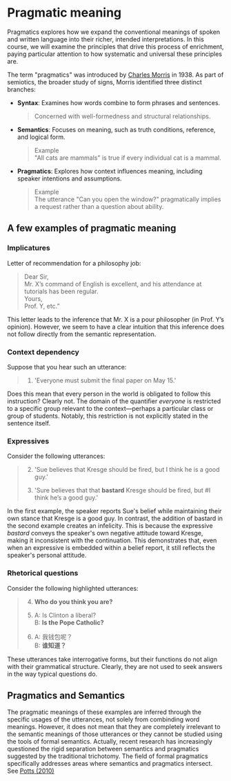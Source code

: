 # Pragmatic meaning

Pragmatics explores how we expand the conventional meanings of spoken and written language into their richer, intended interpretations. In this course, we will examine the principles that drive this process of enrichment, paying particular attention to how systematic and universal these principles are.

The term "pragmatics" was introduced by [Charles Morris](https://en.wikipedia.org/wiki/Charles_W._Morris) in 1938. As part of semiotics, the broader study of signs, Morris identified three distinct branches: 
- **Syntax**: Examines how words combine to form phrases and sentences. <br>
  > Concerned with well-formedness and structural relationships.
- **Semantics**: Focuses on meaning, such as truth conditions, reference, and logical form.
  > Example <br>
  > "All cats are mammals" is true if every individual cat is a mammal. 
- **Pragmatics**: Explores how context influences meaning, including speaker intentions and assumptions.
  > Example <br>
  > The utterance "Can you open the window?" pragmatically implies a request rather than a question about ability.

## A few examples of pragmatic meaning

### Implicatures

Letter of recommendation for a philosophy job: 

> Dear Sir, <br>
> Mr. X’s command of English is excellent, and his attendance at tutorials has been regular. <br>
> Yours, <br>
> Prof. Y, etc.”

This letter leads to the inference that Mr. X is a pour philosopher (in Prof. Y’s opinion). However, we seem to have a clear intuition that this inference does not follow directly from the semantic representation.  

### Context dependency 

Suppose that you hear such an utterance: 

> 1. 'Everyone must submit the final paper on May 15.'

Does this mean that every person in the world is obligated to follow this instruction? Clearly not. The domain of the quantifier *everyone* is restricted to a specific group relevant to the context—perhaps a particular class or group of students. Notably, this restriction is not explicitly stated in the sentence itself.

### Expressives 

Consider the following utterances:

> 2. 'Sue believes that Kresge should be fired, but I think he is a good guy.'
>    
> 3. 'Sure believes that that **bastard** Kresge should be fired, but #I think he’s a good guy.'

In the first example, the speaker reports Sue's belief while maintaining their own stance that Kresge is a good guy. In contrast, the addition of bastard in the second example creates an infelicity. This is because the expressive *bastard* conveys the speaker's own negative attitude toward Kresge, making it inconsistent with the continuation. This demonstrates that, even when an expressive is embedded within a belief report, it still reflects the speaker's personal attitude. 

### Rhetorical questions

Consider the following highlighted utterances:  

> 4. **Who do you think you are?**
>    
> 5. A: Is Clinton a liberal? <br>
>    B: **Is the Pope Catholic?**
>
> 6. A: 我钱包呢？<br>
>    B: **谁知道？**

These utterances take interrogative forms, but their functions do not align with their grammatical structure. Clearly, they are not used to seek answers in the way typical questions do.

## Pragmatics and Semantics

The pragmatic meanings of these examples are inferred through the specific usages of the utterances, not solely from combinding word meanings. However, it does not mean that they are completely irrelevant to the semantic meanings of those utterances or they cannot be studied using the tools of formal semantics. Actually, recent research has increasingly questioned the rigid separation between semantics and pragmatics suggested by the traditional trichotomy. The field of formal pragmatics specifically addresses areas where semantics and pragmatics intersect. See [Potts (2010)](https://web.stanford.edu/~cgpotts/entries/potts-routledge08-formal-pragmatics.pdf) 
